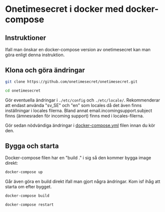 # Onetimesecret i docker med docker-compose

## Instruktioner
Ifall man önskar en docker-compose version av onetimesecret kan man göra enligt denna instruktion.

## Klona och göra ändringar
```bash
git clone https://github.com/onetimesecret/onetimesecret.git
```
```bash
cd onetimesecret
```

Gör eventuella ändringar i ```./etc/config``` och ```./etc/locale/```. Rekommenderar att endast använda "sv_SE" och "en" som locales då det även finns inställningar i locales filerna. Bland annat email.incomingsupport.subject finns (ämnesraden för incoming support) finns med i locales-filerna.

Gör sedan nödvändiga ändringar i  [docker-compose.yml](docker-compose.yml) filen innan du kör den.

## Bygga och starta
Docker-compose filen har en "build ." i sig så den kommer bygga image direkt:
```bash
docker-compose up
```

Går även göra en build direkt ifall man gjort några ändringar. Kom isf ihåg att starta om efter bygget.
```bash
docker-compose build
```
```bash
docker-compose restart
```
